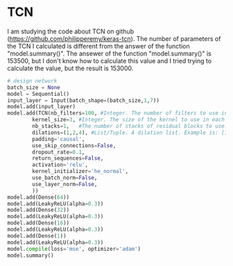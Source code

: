 # TCN
I am studying the code about TCN on github (https://github.com/philipperemy/keras-tcn). The number of parameters of the TCN I calculated is different from the answer of the function "model.summary()". The ansewer of the function "model.summary()" is 153500, but I don't know how to calculate this value and I tried trying to calculate the value, but the result is 153000.
```python
# design network
batch_size = None
model = Sequential()
input_layer = Input(batch_shape=(batch_size,1,7))
model.add(input_layer)
model.add(TCN(nb_filters=100, #Integer. The number of filters to use in the convolutional layers. Would be similar to units for LSTM. Can be a list.
        kernel_size=3, #Integer. The size of the kernel to use in each convolutional layer.
        nb_stacks=1,   #The number of stacks of residual blocks to use.
        dilations=(1,2,4), #List/Tuple. A dilation list. Example is: [1, 2, 4, 8, 16, 32, 64].
        padding='causal',
        use_skip_connections=False, 
        dropout_rate=0.1,
        return_sequences=False,
        activation='relu', 
        kernel_initializer='he_normal', 
        use_batch_norm=False, 
        use_layer_norm=False, 
        ))
model.add(Dense(64))
model.add(LeakyReLU(alpha=0.3))
model.add(Dense(32))
model.add(LeakyReLU(alpha=0.3))
model.add(Dense(16))
model.add(LeakyReLU(alpha=0.3))
model.add(Dense(1))
model.add(LeakyReLU(alpha=0.3))
model.compile(loss='mse', optimizer='adam')
model.summary()
```
